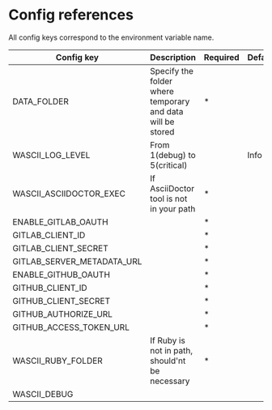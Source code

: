 # Config references

All config keys correspond to the environment variable name.

| Config key                 | Description                                                | Required | Default |
|----------------------------|------------------------------------------------------------|----------|---------|
| DATA_FOLDER                | Specify the folder where temporary and data will be stored | *        |         |
| WASCII_LOG_LEVEL           | From 1(debug) to 5(critical)                               |          | Info    |
| WASCII_ASCIIDOCTOR_EXEC    | If AsciiDoctor tool is not in your path                    | *        |         |
| ENABLE_GITLAB_OAUTH        |                                                            | *        |         |
| GITLAB_CLIENT_ID           |                                                            | *        |         |
| GITLAB_CLIENT_SECRET       |                                                            | *        |         |
| GITLAB_SERVER_METADATA_URL |                                                            | *        |         |
| ENABLE_GITHUB_OAUTH        |                                                            | *        |         |
| GITHUB_CLIENT_ID           |                                                            | *        |         |
| GITHUB_CLIENT_SECRET       |                                                            | *        |         |
| GITHUB_AUTHORIZE_URL       |                                                            | *        |         |
| GITHUB_ACCESS_TOKEN_URL    |                                                            | *        |         |
| WASCII_RUBY_FOLDER         | If Ruby is not in path, should'nt be necessary             | *        |         |
| WASCII_DEBUG               |                                                            |          |         |